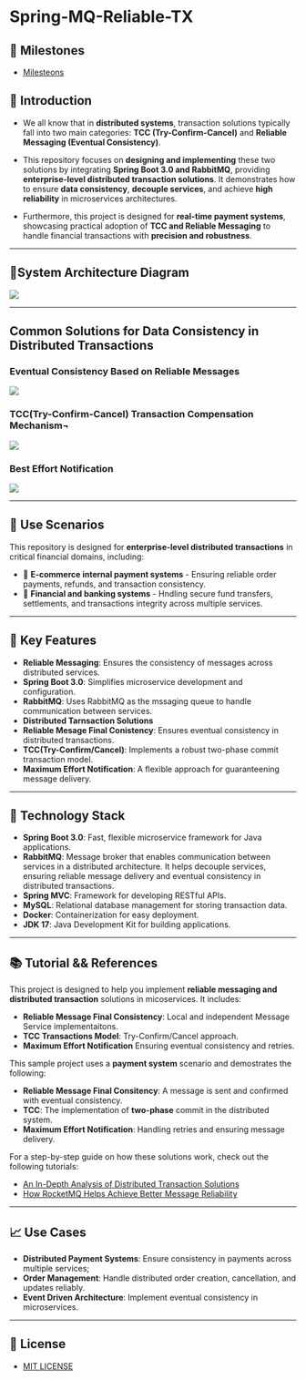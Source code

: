 # Spring-MQ-Reliable-TX

## 🚩 Milestones
- [Milesteons](https://github.com/Rurutia1027/Spring-MQ-Reliable-TX/milestones)

## 🔗 Introduction 

- We all know that in **distributed systems**, transaction solutions typically fall into two main categories: **TCC (Try-Confirm-Cancel)** and **Reliable Messaging (Eventual Consistency)**.

- This repository focuses on **designing and implementing** these two solutions by integrating **Spring Boot 3.0 and RabbitMQ**, providing **enterprise-level distributed transaction solutions**. It demonstrates how to ensure **data consistency**, **decouple services**, and achieve **high reliability** in microservices architectures.

- Furthermore, this project is designed for **real-time payment systems**, showcasing practical adoption of **TCC and Reliable Messaging** to handle financial transactions with **precision and robustness**.

---

## 🌟System Architecture Diagram

![](./design_documents/00-architecture-diagram.png)

--- 

## Common Solutions for Data Consistency in Distributed Transactions

### Eventual Consistency Based on Reliable Messages

![](./design_documents/02-eventual-consistency-solution.png)
### TCC(Try-Confirm-Cancel) Transaction Compensation Mechanism¬

![](./design_documents/02-tcc-solution.png)

### Best Effort Notification

![](./design_documents/02-BE-notification.png)

---

## 📩 Use Scenarios 

This repository is designed for **enterprise-level distributed transactions** in critical financial domains, including: 
- 🛒 **E-commerce internal payment systems** - Ensuring reliable order payments, refunds, and transaction consistency.
- 🏦 **Financial and banking systems** - Hndling secure fund transfers, settlements, and transactions integrity across multiple services. 

---

## 🌟 Key Features
- **Reliable Messaging**: Ensures the consistency of messages across distributed services.
- **Spring Boot 3.0**: Simplifies microservice development and configuration.
- **RabbitMQ**: Uses RabbitMQ as the mssaging queue to handle communication between services.
- **Distributed Tarnsaction Solutions**
- **Reliable Mesage Final Conistency**: Ensures eventual consistency in distributed transactions.
- **TCC(Try-Confirm/Cancel)**: Implements a robust two-phase commit transaction model.
- **Maximum Effort Notification**: A flexible approach for guaranteening message delivery.

---

## 🚀 Technology Stack

- **Spring Boot 3.0**: Fast, flexible microservice framework for Java applications.
- **RabbitMQ**: Message broker that enables communication between services in a distributed architecture. It helps decouple services, ensuring reliable message delivery and eventual consistency in distributed transactions.
- **Spring MVC**: Framework for developing RESTful APIs.
- **MySQL**: Relational database management for storing transaction data.
- **Docker**: Containerization for easy deployment.
- **JDK 17**: Java Development Kit for building applications.

---

## 📚 Tutorial && References

This project is designed to help you implement **reliable messaging and distributed transaction** solutions in micoservices. 
It includes: 

- **Reliable Message Final Consistency**: Local and independent Message Service implementaitons. 
- **TCC Transactions Model**: Try-Confirm/Cancel approach. 
- **Maximum Effort Notification** Ensuring eventual consistency and retries. 

This sample project uses a **payment system** scenario and demostrates the following: 
- **Reliable Message Final Consitency**: A message is sent and confirmed with eventual consistency. 
- **TCC**: The implementation of **two-phase** commit in the distributed system. 
- **Maximum Effort Notification**: Handling retries and ensuring message delivery.

For a step-by-step guide on how these solutions work, check out the following tutorials: 
- [An In-Depth Analysis of Distributed Transaction Solutions](https://www.alibabacloud.com/blog/an-in-depth-analysis-of-distributed-transaction-solutions_597232)
- [How RocketMQ Helps Achieve Better Message Reliability](https://www.alibabacloud.com/blog/how-rocketmq-helps-achieve-better-message-reliability_597836)

---

## 📈 Use Cases

- **Distributed Payment Systems**: Ensure consistency in payments across multiple services; 
- **Order Management**: Handle distributed order creation, cancellation, and updates reliably. 
- **Event Driven Architecture**: Implement eventual consistency in microservices. 

---

## 📝 License
- [MIT LICENSE](./LICENSE)
